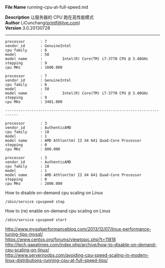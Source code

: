 **File Name** running-cpu-at-full-speed.md  

**Description** 让服务器的 CPU 跑在高性能模式    
**Author** LiCunchang(printf@live.com)   
**Version** 3.0.20130728  

------

	processor       : 7
	vendor_id       : GenuineIntel
	cpu family      : 6
	model           : 58
	model name      :         Intel(R) Core(TM) i7-3770 CPU @ 3.40GHz
	stepping        : 9
	cpu MHz         : 1600.000

	processor       : 7
	vendor_id       : GenuineIntel
	cpu family      : 6
	model           : 58
	model name      :         Intel(R) Core(TM) i7-3770 CPU @ 3.40GHz
	stepping        : 9
	cpu MHz         : 3401.000

	----------------------------------------------------------------------------

	processor       : 3
	vendor_id       : AuthenticAMD
	cpu family      : 18
	model           : 1
	model name      : AMD Athlon(tm) II X4 641 Quad-Core Processor
	stepping        : 0
	cpu MHz         : 800.000

	processor       : 3
	vendor_id       : AuthenticAMD
	cpu family      : 18
	model           : 1
	model name      : AMD Athlon(tm) II X4 641 Quad-Core Processor
	stepping        : 0
	cpu MHz         : 2800.000

How to disable on-demand cpu scaling on Linux
	
	/sbin/service cpuspeed stop

How to (re) enable on-demand cpu scaling on Linux

	/sbin/service cpuspeed start

http://www.mysqlperformanceblog.com/2013/12/07/linux-performance-tuning-tips-mysql/    
https://www.centos.org/forums/viewtopic.php?t=11818    
http://tech.gaeatimes.com/index.php/archive/how-to-disable-on-demand-cpu-scaling-on-linux/    
http://www.servernoobs.com/avoiding-cpu-speed-scaling-in-modern-linux-distributions-running-cpu-at-full-speed-tips/    